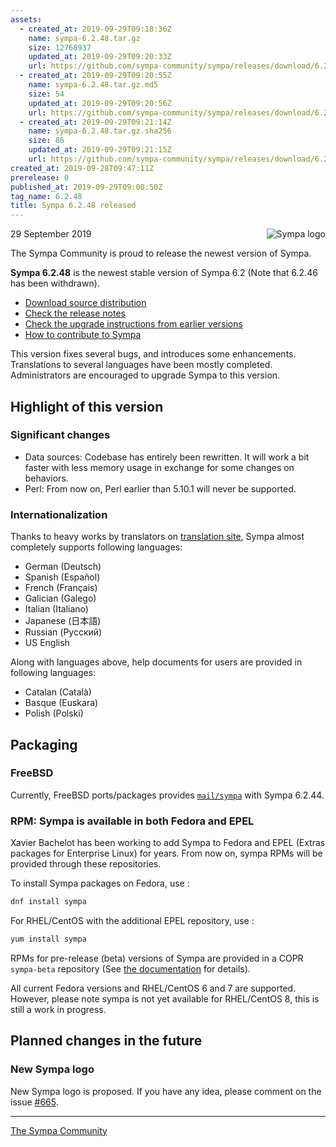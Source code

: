```yaml
---
assets:
  - created_at: 2019-09-29T09:18:36Z
    name: sympa-6.2.48.tar.gz
    size: 12768937
    updated_at: 2019-09-29T09:20:33Z
    url: https://github.com/sympa-community/sympa/releases/download/6.2.48/sympa-6.2.48.tar.gz
  - created_at: 2019-09-29T09:20:55Z
    name: sympa-6.2.48.tar.gz.md5
    size: 54
    updated_at: 2019-09-29T09:20:56Z
    url: https://github.com/sympa-community/sympa/releases/download/6.2.48/sympa-6.2.48.tar.gz.md5
  - created_at: 2019-09-29T09:21:14Z
    name: sympa-6.2.48.tar.gz.sha256
    size: 86
    updated_at: 2019-09-29T09:21:15Z
    url: https://github.com/sympa-community/sympa/releases/download/6.2.48/sympa-6.2.48.tar.gz.sha256
created_at: 2019-09-28T09:47:11Z
prerelease: 0
published_at: 2019-09-29T09:00:50Z
tag_name: 6.2.48
title: Sympa 6.2.48 released
---
```


<img align="right" src="https://assets.sympa.community/logos/sympa_multi_150x121.png" title="Sympa logo"/> 29 September 2019

The Sympa Community is proud to release the newest version of Sympa.

**Sympa 6.2.48** is the newest stable version of Sympa 6.2 (Note that 6.2.46 has been withdrawn).

  - [Download source distribution](https://github.com/sympa-community/sympa/releases/download/6.2.48/sympa-6.2.48.tar.gz)
  - [Check the release notes](https://github.com/sympa-community/sympa/blob/6.2.48/NEWS.md)
  - [Check the upgrade instructions from earlier versions](https://sympa-community.github.io/manual/upgrade/notes.html)
  - [How to contribute to Sympa](https://github.com/sympa-community/sympa/blob/6.2.48/CONTRIBUTING.md)

This version fixes several bugs, and introduces some enhancements.  Translations to several languages have been mostly completed.  Administrators are encouraged to upgrade Sympa to this version.

Highlight of this version
-------------------------

### Significant changes

  * Data sources: Codebase has entirely been rewritten. It will work a bit faster with less memory usage in exchange for some changes on behaviors.
  * Perl: From now on, Perl earlier than 5.10.1 will never be supported.

### Internationalization

Thanks to heavy works by translators on [translation site](https://translate.sympa.org), Sympa almost completely supports following languages:

  * German (Deutsch)
  * Spanish (Español)
  * French (Français)
  * Galician (Galego)
  * Italian (Italiano)
  * Japanese (日本語)
  * Russian (Русский)
  * US English

Along with languages above, help documents for users are provided in following languages:

  * Catalan (Català)
  * Basque (Euskara)
  * Polish (Polski)

Packaging
-----------

### FreeBSD

Currently, FreeBSD ports/packages provides [`mail/sympa`](https://www.freebsd.org/cgi/ports.cgi?query=sympa&sektion=mail) with Sympa 6.2.44.

### RPM: Sympa is available in both Fedora and EPEL

Xavier Bachelot has been working to add Sympa to Fedora and EPEL (Extras packages for Enterprise Linux) for years.  From now on, sympa RPMs will be provided through these repositories.

To install Sympa packages on Fedora, use :
``` bash
dnf install sympa
```
For RHEL/CentOS with the additional EPEL repository, use :
``` bash
yum install sympa
```

RPMs for pre-release (beta) versions of Sympa are provided in a  COPR `sympa-beta` repository (See [the documentation](https://sympa-community.github.io/manual/install/install-sympa-distribution-rpm.html) for details).

All current Fedora versions and RHEL/CentOS 6 and 7 are supported. However, please note sympa is not yet available for RHEL/CentOS 8, this is still a work in progress.

Planned changes in the future
-----------------------------

### New Sympa logo

New Sympa logo is proposed.  If you have any idea, please comment on the issue [\#665](https://github.com/sympa-community/sympa/issues/665).

----
[The Sympa Community](https://github.com/sympa-community)
